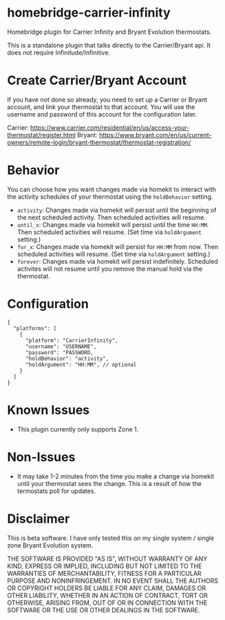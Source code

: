 # homebridge-carrier-infinity

Homebridge plugin for Carrier Infinity and Bryant Evolution thermostats.

This is a standalone plugin that talks directly to the Carrier/Bryant api. It does not require Infinitude/Infinitive.

# Create Carrier/Bryant Account 

If you have not done so already, you need to set up a Carrier or Bryant account, and link your thermostat to that account. You will use the username and password of this account for the configuration later.

Carrier: https://www.carrier.com/residential/en/us/access-your-thermostat/register.html
Bryant: https://www.bryant.com/en/us/current-owners/remote-login/bryant-thermostat/thermostat-registration/

# Behavior

You can choose how you want changes made via homekit to interact with the activity schedules of your thermostat using the `holdBehavior` setting.

* `activity`: Changes made via homekit will persist until the beginning of the next scheduled activity. Then scheduled activities will resume.
* `until_x`: Changes made via homekit will persist until the time `HH:MM`. Then scheduled activities will resume. (Set time via `holdArgument` setting.)
* `for_x`: Changes made via homekit will persist for `HH:MM` from now. Then scheduled activities will resume. (Set time via `holdArgument` setting.)
* `forever`: Changes made via homekit will persist indefinitely. Scheduled activites will not resume until you remove the manual hold via the thermostat.

# Configuration

```
{
  "platforms": [
    {
      "platform": "CarrierInfinity",
      "username": "USERNAME",
      "password": "PASSWORD,
      "holdBehavior": "activity",
      "holdArgument": "HH:MM", // optional
    }
  ]
}
```

# Known Issues

* This plugin currently only supports Zone 1.

# Non-Issues

* It may take 1-2 minutes from the time you make a change via homekit until your thermostat sees the change. This is a result of how the termostats poll for updates.

# Disclaimer

This is beta software. I have only tested this on my single system / single zone Bryant Evolution system.

THE SOFTWARE IS PROVIDED "AS IS", WITHOUT WARRANTY OF ANY KIND, EXPRESS OR
IMPLIED, INCLUDING BUT NOT LIMITED TO THE WARRANTIES OF MERCHANTABILITY,
FITNESS FOR A PARTICULAR PURPOSE AND NONINFRINGEMENT. IN NO EVENT SHALL THE
AUTHORS OR COPYRIGHT HOLDERS BE LIABLE FOR ANY CLAIM, DAMAGES OR OTHER
LIABILITY, WHETHER IN AN ACTION OF CONTRACT, TORT OR OTHERWISE, ARISING FROM,
OUT OF OR IN CONNECTION WITH THE SOFTWARE OR THE USE OR OTHER DEALINGS IN THE
SOFTWARE.
